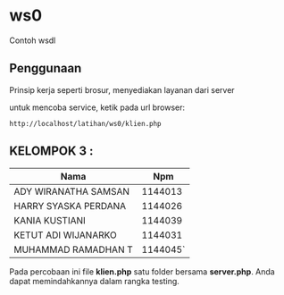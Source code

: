 # ws0
Contoh wsdl

## Penggunaan
Prinsip kerja seperti brosur, menyediakan layanan dari server

untuk mencoba service, ketik pada url browser:

`http://localhost/latihan/ws0/klien.php`

## KELOMPOK 3 :
Nama | Npm
-----------|------ 
ADY WIRANATHA SAMSAN | 1144013
HARRY SYASKA PERDANA | 1144026
KANIA KUSTIANI | 1144039
KETUT ADI WIJANARKO | 1144031
MUHAMMAD RAMADHAN T | 1144045`


Pada percobaan ini file **klien.php** satu folder bersama **server.php**. Anda dapat memindahkannya dalam rangka testing.
